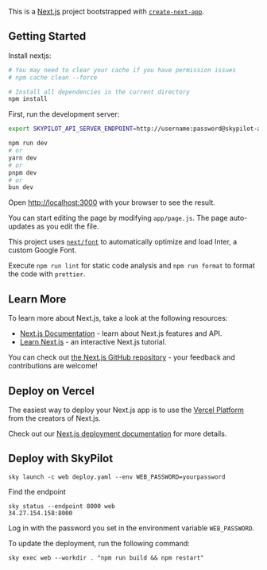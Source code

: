 This is a [Next.js](https://nextjs.org/) project bootstrapped with [`create-next-app`](https://github.com/vercel/next.js/tree/canary/packages/create-next-app).

## Getting Started

Install nextjs:

```bash
# You may need to clear your cache if you have permission issues
# npm cache clean --force

# Install all dependencies in the current directory
npm install
```

First, run the development server:

```bash
export SKYPILOT_API_SERVER_ENDPOINT=http://username:password@skypilot-api.domain.com:30050

npm run dev
# or
yarn dev
# or
pnpm dev
# or
bun dev
```

Open [http://localhost:3000](http://localhost:3000) with your browser to see the result.

You can start editing the page by modifying `app/page.js`. The page auto-updates as you edit the file.

This project uses [`next/font`](https://nextjs.org/docs/basic-features/font-optimization) to automatically optimize and load Inter, a custom Google Font.

Execute `npm run lint` for static code analysis and `npm run format` to format the code with `prettier`.

## Learn More

To learn more about Next.js, take a look at the following resources:

- [Next.js Documentation](https://nextjs.org/docs) - learn about Next.js features and API.
- [Learn Next.js](https://nextjs.org/learn) - an interactive Next.js tutorial.

You can check out [the Next.js GitHub repository](https://github.com/vercel/next.js/) - your feedback and contributions are welcome!

## Deploy on Vercel

The easiest way to deploy your Next.js app is to use the [Vercel Platform](https://vercel.com/new?utm_medium=default-template&filter=next.js&utm_source=create-next-app&utm_campaign=create-next-app-readme) from the creators of Next.js.

Check out our [Next.js deployment documentation](https://nextjs.org/docs/deployment) for more details.

## Deploy with SkyPilot

```
sky launch -c web deploy.yaml --env WEB_PASSWORD=yourpassword
```

Find the endpoint

```
sky status --endpoint 8000 web
34.27.154.158:8000
```

Log in with the password you set in the environment variable `WEB_PASSWORD`.

To update the deployment, run the following command:

```
sky exec web --workdir . "npm run build && npm restart"
```
